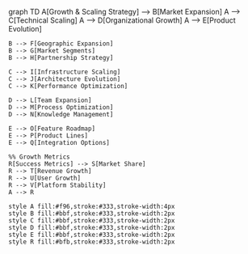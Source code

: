 graph TD
    A[Growth & Scaling Strategy] --> B[Market Expansion]
    A --> C[Technical Scaling]
    A --> D[Organizational Growth]
    A --> E[Product Evolution]
    
    B --> F[Geographic Expansion]
    B --> G[Market Segments]
    B --> H[Partnership Strategy]
    
    C --> I[Infrastructure Scaling]
    C --> J[Architecture Evolution]
    C --> K[Performance Optimization]
    
    D --> L[Team Expansion]
    D --> M[Process Optimization]
    D --> N[Knowledge Management]
    
    E --> O[Feature Roadmap]
    E --> P[Product Lines]
    E --> Q[Integration Options]
    
    %% Growth Metrics
    R[Success Metrics] --> S[Market Share]
    R --> T[Revenue Growth]
    R --> U[User Growth]
    R --> V[Platform Stability]
    A --> R
    
    style A fill:#f96,stroke:#333,stroke-width:4px
    style B fill:#bbf,stroke:#333,stroke-width:2px
    style C fill:#bbf,stroke:#333,stroke-width:2px
    style D fill:#bbf,stroke:#333,stroke-width:2px
    style E fill:#bbf,stroke:#333,stroke-width:2px
    style R fill:#bfb,stroke:#333,stroke-width:2px
